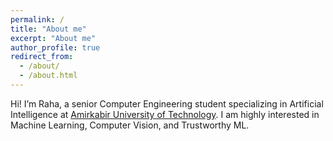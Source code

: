 ```yaml
---
permalink: /
title: "About me"
excerpt: "About me"
author_profile: true
redirect_from: 
  - /about/
  - /about.html
---
```


Hi! I’m Raha, a senior Computer Engineering student specializing in Artificial Intelligence at [Amirkabir University of Technology](https://aut.ac.ir/en). I am highly interested in Machine Learning, Computer Vision, and Trustworthy ML.